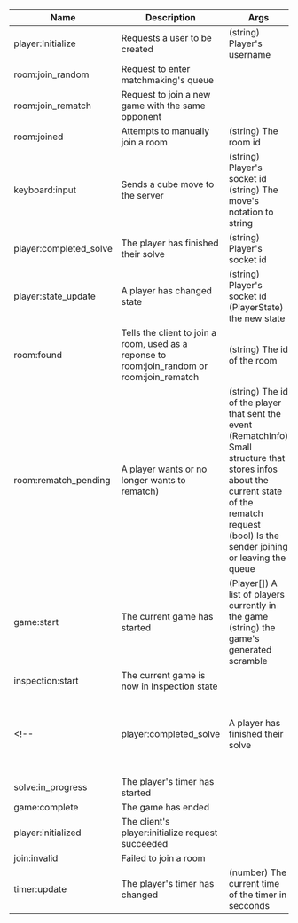 | Name | Description | Args | Emitter |
|-|-|-|-|
| player:Initialize | Requests a user to be created | (string) Player's username | Client |
| room:join_random | Request to enter matchmaking's queue || Client |
| room:join_rematch | Request to join a new game with the same opponent || Client |
| room:joined | Attempts to manually join a room | (string) The room id | Client |
| keyboard:input | Sends a cube move to the server | (string) Player's socket id<br>(string) The move's notation to string | Client |
| player:completed_solve | The player has finished their solve | (string) Player's socket id | Client |
| player:state_update | A player has changed state | (string) Player's socket id<br>(PlayerState) the new state | Server |
| room:found | Tells the client to join a room, used as a reponse to room:join_random or room:join_rematch | (string) The id of the room | Server |
| room:rematch_pending | A player wants or no longer wants to rematch) | (string) The id of the player that sent the event<br>(RematchInfo) Small structure that stores infos about the current state of the rematch request<br> (bool) Is the sender joining or leaving the queue | Server |
| game:start | The current game has started | (Player[]) A list of players currently in the game<br>(string) the game's generated scramble | Server |
| inspection:start | The current game is now in Inspection state || Server |
<!-- | player:completed_solve | A player has finished their solve | (Player) The player that triggered this event | Server | -->
| solve:in_progress | The player's timer has started || Server |
| game:complete | The game has ended || Server |
| player:initialized | The client's player:initialize request succeeded | |Server|
| join:invalid | Failed to join a room || Server |
| timer:update | The player's timer has changed |(number) The current time of the timer in secconds| Server |
